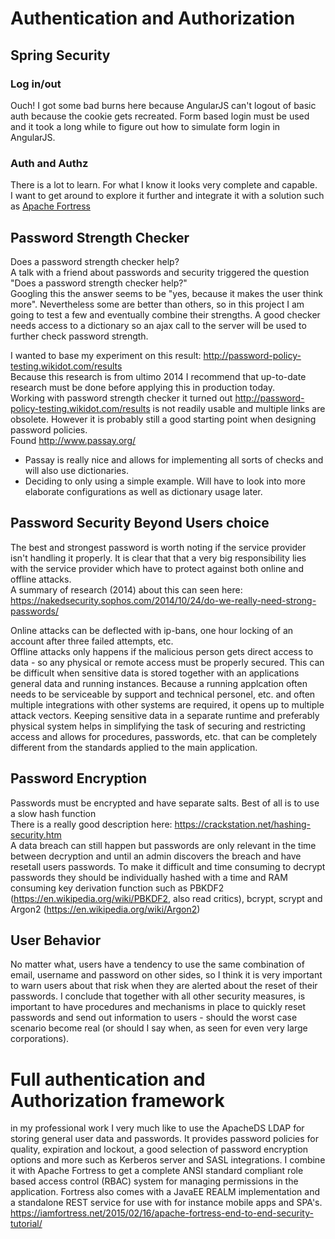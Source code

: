 # Authentication and Authorization
## Spring Security
### Log in/out
Ouch! I got some bad burns here because AngularJS can't logout of basic auth because the cookie gets recreated. 
Form based login must be used and it took a long while to figure out how to simulate form login in AngularJS.  

### Auth and Authz
There is a lot to learn. For what I know it looks very complete and capable.  
I want to get around to explore it further and integrate it with a solution such as [Apache Fortress](http://directory.apache.org/fortress/)  

## Password Strength Checker
Does a password strength checker help?  
A talk with a friend about passwords and security triggered the question
"Does a password strength checker help?"  
Googling this the answer seems to be "yes, because it makes the user think more". Nevertheless some are better than others,
so in this project I am going to test a few and eventually combine their strengths. A good checker needs access to a 
dictionary so an ajax call to the server will be used to further check password strength.  

I wanted to base my experiment on this result: http://password-policy-testing.wikidot.com/results  
Because this research is from ultimo 2014 I recommend that up-to-date research must be done before applying this 
in production today.  
Working with password strength checker it turned out http://password-policy-testing.wikidot.com/results is 
not readily usable and multiple links are obsolete. However it is probably still a good starting point when designing
password policies.  
Found http://www.passay.org/  
- Passay is really nice and allows for implementing all sorts of checks and will also use dictionaries.  
- Deciding to only using a simple example. Will have to look into more elaborate configurations as well as dictionary usage later.  

## Password Security Beyond Users choice  
The best and strongest password is worth noting if the service provider isn't handling it properly. 
It is clear that that a very big responsibility lies with the service provider which have to protect against both 
online and offline attacks.  
A summary of research (2014) about this can seen here: https://nakedsecurity.sophos.com/2014/10/24/do-we-really-need-strong-passwords/  

Online attacks can be deflected with ip-bans, one hour locking of an account after three failed attempts, etc.  
Offline attacks only happens if the malicious person gets direct access to data - so any physical or remote access must be
properly secured. This can be difficult when sensitive data is stored together with an applications general 
data and running instances. Because a running applcation often needs to be serviceable by support and technical personel, etc. 
and often multiple integrations with other systems are required, it opens up to multiple attack vectors. Keeping sensitive
data in a separate runtime and preferably physical system helps in simplifying the task of securing and restricting access
and allows for procedures, passwords, etc. that can be completely different from the standards applied to the
main application.  

## Password Encryption
Passwords must be encrypted and have separate salts. Best of all is to use a slow hash function  
There is a really good description here: https://crackstation.net/hashing-security.htm  
A data breach can still happen but passwords are only relevant in the time between decryption and until an admin discovers the 
breach and have resetall users passwords. To make it difficult and time consuming to decrypt passwords they should be 
individually hashed with a time and RAM consuming key derivation function such as PBKDF2 
(https://en.wikipedia.org/wiki/PBKDF2, also read critics), 
bcrypt, scrypt and Argon2 (https://en.wikipedia.org/wiki/Argon2)

## User Behavior
No matter what, users have a tendency to use the same combination of email, username and password on other sides, so I think
it is very important to warn users about that risk when they are alerted about the reset of their passwords. I conclude that
together with all other security measures, is important to have procedures and mechanisms in place to quickly reset 
passwords and send out information to users - should the worst case scenario become real 
(or should I say when, as seen for even very large corporations).

# Full authentication and Authorization framework
in my professional work I very much like to use the ApacheDS LDAP for storing general user data and passwords. It provides
password policies for quality, expiration and lockout, a good selection of password encryption options and more such 
as Kerberos server and SASL integrations. I combine it with Apache Fortress to get a complete ANSI standard compliant 
role based access control (RBAC) system for managing permissions in the application. Fortress also comes with a JavaEE REALM
implementation and a standalone REST service for use with for instance mobile apps and SPA's.
https://iamfortress.net/2015/02/16/apache-fortress-end-to-end-security-tutorial/  

